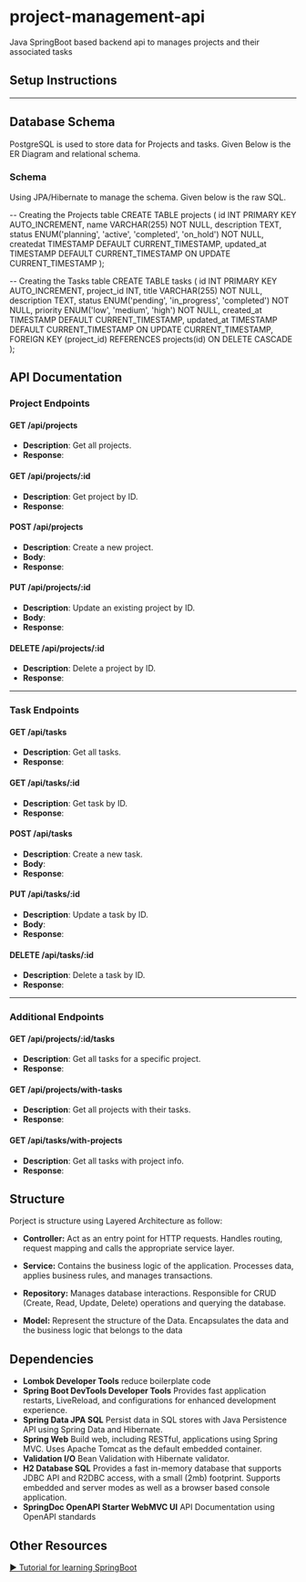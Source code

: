 # project-management-api

Java SpringBoot based backend api to manages projects and their associated tasks



## Setup Instructions

---

## Database Schema
PostgreSQL is used to store data for Projects and tasks. Given Below is the ER Diagram and relational schema.

### Schema
Using JPA/Hibernate to manage the schema. Given below is the raw SQL.

-- Creating the Projects table
CREATE TABLE projects (
    id INT PRIMARY KEY AUTO_INCREMENT,
    name VARCHAR(255) NOT NULL,
    description TEXT,
    status ENUM('planning', 'active', 'completed', 'on_hold') NOT NULL,
    createdat TIMESTAMP DEFAULT CURRENT_TIMESTAMP,
    updated_at TIMESTAMP DEFAULT CURRENT_TIMESTAMP ON UPDATE CURRENT_TIMESTAMP
);

-- Creating the Tasks table
CREATE TABLE tasks (
    id INT PRIMARY KEY AUTO_INCREMENT,
    project_id INT,
    title VARCHAR(255) NOT NULL,
    description TEXT,
    status ENUM('pending', 'in_progress', 'completed') NOT NULL,
    priority ENUM('low', 'medium', 'high') NOT NULL,
    created_at TIMESTAMP DEFAULT CURRENT_TIMESTAMP,
    updated_at TIMESTAMP DEFAULT CURRENT_TIMESTAMP ON UPDATE CURRENT_TIMESTAMP,
    FOREIGN KEY (project_id) REFERENCES projects(id) ON DELETE CASCADE
);


## API Documentation

### Project Endpoints

#### **GET /api/projects**
- **Description**: Get all projects.
- **Response**:

#### **GET /api/projects/:id**
- **Description**: Get project by ID.
- **Response**:

#### **POST /api/projects**
- **Description**: Create a new project.
- **Body**:
- **Response**:
      
#### **PUT /api/projects/:id**
- **Description**: Update an existing project by ID.
- **Body**: 
- **Response**:

#### **DELETE /api/projects/:id**
- **Description**: Delete a project by ID.
- **Response**:

---

### Task Endpoints

#### **GET /api/tasks**
- **Description**: Get all tasks.
- **Response**:

#### **GET /api/tasks/:id**
- **Description**: Get task by ID.
- **Response**:

#### **POST /api/tasks**
- **Description**: Create a new task.
- **Body**: 
- **Response**:

#### **PUT /api/tasks/:id**
- **Description**: Update a task by ID.
- **Body**: 
- **Response**:

#### **DELETE /api/tasks/:id**
- **Description**: Delete a task by ID.
- **Response**:

---

### Additional Endpoints

#### **GET /api/projects/:id/tasks**
- **Description**: Get all tasks for a specific project.
- **Response**:

#### **GET /api/projects/with-tasks**
- **Description**: Get all projects with their tasks.
- **Response**:

#### **GET /api/tasks/with-projects**
- **Description**: Get all tasks with project info.
- **Response**:


## Structure

Porject is structure using Layered Architecture as follow:

- **Controller:**
  Act as an entry point for HTTP requests. Handles routing, request mapping and calls the appropriate service layer.
  
- **Service:**
  Contains the business logic of the application. Processes data, applies business rules, and manages transactions.
  
- **Repository:**
  Manages database interactions. Responsible for CRUD (Create, Read, Update, Delete) operations and querying the database.
  
- **Model:**
  Represent the structure of the Data. Encapsulates the data and the business logic that belongs to the data


## Dependencies

- **Lombok Developer Tools**
  reduce boilerplate code
- **Spring Boot DevTools Developer Tools**
  Provides fast application restarts, LiveReload, and configurations for enhanced development experience.
- **Spring Data JPA SQL**
  Persist data in SQL stores with Java Persistence API using Spring Data and Hibernate.
- **Spring Web**
  Build web, including RESTful, applications using Spring MVC. Uses Apache Tomcat as the default embedded container.
- **Validation I/O**
  Bean Validation with Hibernate validator.
- **H2 Database SQL**
  Provides a fast in-memory database that supports JDBC API and R2DBC access, with a small (2mb) footprint. Supports embedded and server modes as well as a browser based console application.
- **SpringDoc OpenAPI Starter WebMVC UI**
  API Documentation using OpenAPI standards

## Other Resources

[▶️ Tutorial for learning SpringBoot](https://www.youtube.com/watch?v=-Fe0zk-F4OA)

